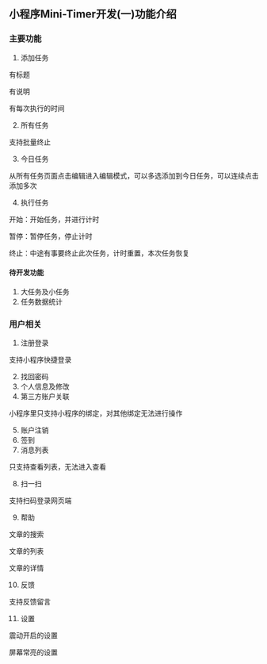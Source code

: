 ## 小程序Mini-Timer开发(一)功能介绍

### 主要功能

1. 添加任务

有标题

有说明

有每次执行的时间


2. 所有任务

支持批量终止

3. 今日任务

从所有任务页面点击编辑进入编辑模式，可以多选添加到今日任务，可以连续点击添加多次

4. 执行任务

开始：开始任务，并进行计时

暂停：暂停任务，停止计时

终止：中途有事要终止此次任务，计时重置，本次任务恢复

#### 待开发功能

1. 大任务及小任务
2. 任务数据统计

### 用户相关

1. 注册登录

支持小程序快捷登录

2. 找回密码
3. 个人信息及修改
4. 第三方账户关联

小程序里只支持小程序的绑定，对其他绑定无法进行操作

5. 账户注销
6. 签到
7. 消息列表

只支持查看列表，无法进入查看

8. 扫一扫

支持扫码登录网页端

9.  帮助

文章的搜索

文章的列表

文章的详情

10. 反馈

支持反馈留言

11. 设置

震动开启的设置

屏幕常亮的设置
